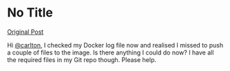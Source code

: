 # No Title

[Original Post](https://discourse.onlinedegree.iitm.ac.in/t/171141/127)

<p>Hi <a class="mention" href="/u/carlton">@carlton</a>, I checked my Docker log file now and realised I missed to push a couple of files to the image. Is there anything I could do now? I have all the required files in my Git repo though. Please help.</p>